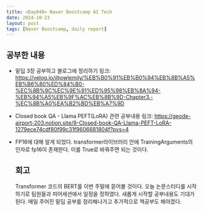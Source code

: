 ```yaml
---
title: <Day048> Naver Boostcamp AI Tech
date: 2024-10-23
layout: post
tags: [Naver Boostcamp, daily report]
---
```


## 공부한 내용
- 밑딥 3장 공부하고 블로그에 정리하기 링크: https://velog.io/@owlemily/%EB%B0%91%EB%B0%94%EB%8B%A5%EB%B6%80%ED%84%B0-%EC%8B%9C%EC%9E%91%ED%95%98%EB%8A%94-%EB%94%A5%EB%9F%AC%EB%8B%9D-Chapter3.-%EC%8B%A0%EA%B2%BD%EB%A7%9D
- Closed book QA - Llama PEFT(LoRA) 관련 공부내용
  링크: https://geode-airport-203.notion.site/9-Closed-book-QA-Llama-PEFT-LoRA-1279ece74cdf80f99c31f9606681804f?pvs=4

- FP16에 대해 알게 되었다. transformer라이브러리 안에 TrainingArguments의 인자로 fp16이 존재한다. 이를 True로 바꿔주면 되는 것이다.

  ## 회고
  Transformer 코드의 BERT를 이번 주말에 뜯어볼 것이다.
  오늘 논문스터디를 시작하기로 팀원들과 피어세션에서 일정을 정하였다. 새롭게 시작할 공부내용도 기대가 된다.
  매일 주어진 밑딥 공부를 정리해나가고 추가적으로 책공부도 해야겠다.
  
